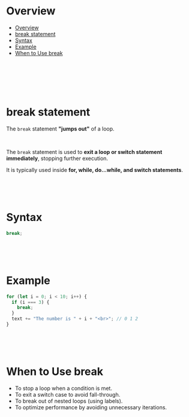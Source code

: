 # Overview

- [Overview](#overview)
- [break statement](#break-statement)
- [Syntax](#syntax)
- [Example](#example)
- [When to Use break](#when-to-use-break)

&nbsp;

&nbsp;

&nbsp;

# break statement

The `break` statement **"jumps out"** of a loop.

&nbsp;

The `break` statement is used to **exit a loop or switch statement immediately**, stopping further execution.

It is typically used inside **for, while, do…while, and switch statements**.

&nbsp;

&nbsp;

# Syntax

```js
break;
```

&nbsp;

&nbsp;

# Example

```js
for (let i = 0; i < 10; i++) {
  if (i === 3) {
    break;
  }
  text += "The number is " + i + "<br>"; // 0 1 2
}
```

&nbsp;

&nbsp;

# When to Use break

- To stop a loop when a condition is met.
- To exit a switch case to avoid fall-through.
- To break out of nested loops (using labels).
- To optimize performance by avoiding unnecessary iterations.
